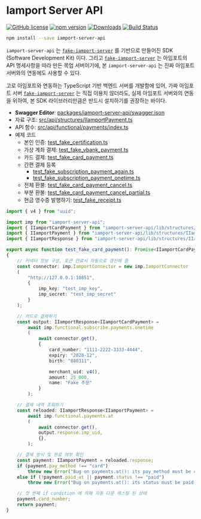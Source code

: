 # Iamport Server API
[![GitHub license](https://img.shields.io/badge/license-MIT-blue.svg)](https://github.com/samchon/payments/LICENSE)
[![npm version](https://badge.fury.io/js/iamport-server-api.svg)](https://www.npmjs.com/package/iamport-server-api)
[![Downloads](https://img.shields.io/npm/dm/iamport-server-api.svg)](https://www.npmjs.com/package/iamport-server-api)
[![Build Status](https://github.com/samchon/payments/workflows/build/badge.svg)](https://github.com/samchon/payments/actions?query=workflow%3Abuild)

```bash
npm install --save iamport-server-api
```

`iamport-server-api` 는 [`fake-iamport-server`](https://github.com/samchon/payments/tree/master/packages/fake-iamport-server) 를 기반으로 만들어진 SDK (Software Development Kit) 이다. 그리고 [`fake-iamport-server`](https://github.com/samchon/payments/tree/master/packages/fake-iamport-server) 는 아임포트의 API 명세사항을 따라 만든 목업 서버이기에, 본 `iamport-server-api` 는 진짜 아임포트 서버와의 연동에도 사용할 수 있다.

고로 아임포트와 연동하는 TypeScript 기반 백엔드 서버를 개발함에 있어, 가짜 아임포트 서버 [`fake-iamport-server`](https://github.com/samchon/payments/tree/master/packages/fake-iamport-server) 는 직접 이용치 않더라도, 실제 아임포트 서버와의 연동을 위하여, 본 SDK 라이브러리만큼은 반드시 설치하기를 권장하는 바이다.

  - **Swagger Editor**: [packages/iamport-server-api/swagger.json](https%3A%2F%2Fgithub.com%2Fsamchon%2Fpayments%2Fblob%2Fmaster%2Fpackages%2Fiamport-server-api%2Fswagger.json)
  - 자료 구조: [src/api/structures/IIamportPayment.ts](https://github.com/samchon/payments/tree/master/packages/fake-iamport-server/src/api/structures/IIamportPayment.ts)
  - API 함수: [src/api/functional/payments/index.ts](https://github.com/samchon/payments/tree/master/packages/fake-iamport-server/src/api/functional/payments/index.ts)
  - 예제 코드
    - 본인 인증: [test_fake_certification.ts](https://github.com/samchon/payments/tree/master/packages/fake-iamport-server/test/features/test_fake_certification.ts)
    - 가상 계좌 결제: [test_fake_vbank_payment.ts](https://github.com/samchon/payments/tree/master/packages/fake-iamport-server/test/features/test_fake_vbank_payment.ts)
    - 카드 결제: [test_fake_card_payment.ts](https://github.com/samchon/payments/tree/master/packages/fake-iamport-server/test/features/test_fake_card_payment.ts)
    - 간편 결제 등록
      - [test_fake_subscription_payment_again.ts](https://github.com/samchon/payments/tree/master/packages/fake-iamport-server/test/features/test_fake_subscription_payment_again.ts)
      - [test_fake_subscription_payment_onetime.ts](https://github.com/samchon/payments/tree/master/packages/fake-iamport-server/test/features/test_fake_subscription_payment_onetime.ts)
    - 전체 환불: [test_fake_card_payment_cancel.ts](https://github.com/samchon/payments/tree/master/packages/fake-iamport-server/test/features/test_fake_card_payment_cancel.ts)
    - 부분 환불: [test_fake_card_payment_cancel_partial.ts](https://github.com/samchon/payments/tree/master/packages/fake-iamport-server/test/features/test_fake_card_payment_cancel_partial.ts)
    - 현금 영수증 발행하기: [test_fake_receipt.ts](https://github.com/samchon/payments/tree/master/packages/fake-iamport-server/test/features/test_fake_receipt.ts)

```typescript
import { v4 } from "uuid";

import imp from "iamport-server-api";
import { IIamportCardPayment } from "iamport-server-api/lib/structures/IIamportCardPayment";
import { IIamportPayment } from "iamport-server-api/lib/structures/IIamportPayment";
import { IIamportResponse } from "iamport-server-api/lib/structures/IIamportResponse";

export async function test_fake_card_payment(): Promise<IIamportCardPayment>
{
    // 커넥터 정보 구성, 토큰 만료시 자동으로 갱신해 줌
    const connector: imp.IamportConnector = new imp.IamportConnector
    (
        "http://127.0.0.1:10851",
        {
            imp_key: "test_imp_key",
            imp_secret: "test_imp_secret"
        }
    );

    // 카드로 결제하기
    const output: IIamportResponse<IIamportCardPayment> = 
        await imp.functional.subscribe.payments.onetime
        (
            await connector.get(),
            {
                card_number: "1111-2222-3333-4444",
                expiry: "2028-12",
                birth: "880311",

                merchant_uid: v4(),
                amount: 25_000,
                name: "Fake 주문"
            }
        );

    // 결제 내역 조회하기
    const reloaded: IIamportResponse<IIamportPayment> = 
        await imp.functional.payments.at
        (
            await connector.get(),
            output.response.imp_uid,
            {},
        );

    // 결제 방식 및 완료 여부 확인
    const payment: IIamportPayment = reloaded.response;
    if (payment.pay_method !== "card")
        throw new Error("Bug on payments.at(): its pay_method must be card.");
    else if (!payment.paid_at || payment.status !== "paid")
        throw new Error("Bug on payments.at(): its status must be paid.");

    // 첫 번째 if condition 에 의해 자동 다운 캐스팅 된 상태
    payment.card_number;
    return payment;
}
```